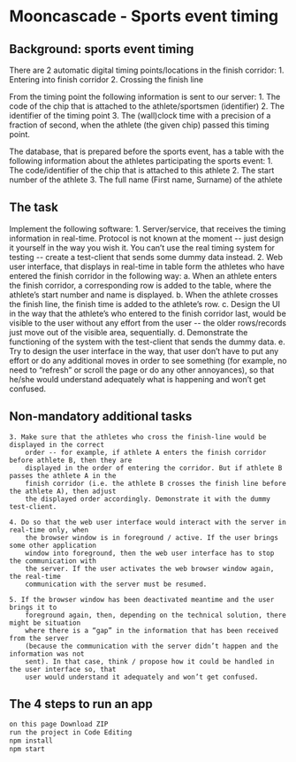 # Mooncascade - Sports event timing  

## Background: sports event timing
There are 2 automatic digital timing points/locations in the finish corridor:
    1. Entering into finish corridor
    2. Crossing the finish line

From the timing point the following information is sent to our server:
    1. The code of the chip that is attached to the athlete/sportsmen (identifier)
    2. The identifier of the timing point
    3. The (wall)clock time with a precision of a fraction of second, when the athlete (the given
chip) passed this timing point.

The database, that is prepared before the sports event, has a table with the following information
about the athletes participating the sports event:
    1. The code/identifier of the chip that is attached to this athlete
    2. The start number of the athlete
    3. The full name (First name, Surname) of the athlete

## The task
Implement the following software:
    1. Server/service, that receives the timing information in real-time. Protocol is not known at the
        moment -- just design it yourself in the way you wish it. You can’t use the real timing system
        for testing -- create a test-client that sends some dummy data instead.
    2. Web user interface, that displays in real-time in table form the athletes who have entered the
    finish corridor in the following way:
        a. When an athlete enters the finish corridor, a corresponding row is added to the table,
        where the athlete’s start number and name is displayed.
        b. When the athlete crosses the finish line, the finish time is added to the athlete’s row.
        c. Design the UI in the way that the athlete’s who entered to the finish corridor last,
        would be visible to the user without any effort from the user -- the older rows/records
        just move out of the visible area, sequentially.
        d. Demonstrate the functioning of the system with the test-client that sends the dummy
        data.
        e. Try to design the user interface in the way, that user don’t have to put any effort or do
        any additional moves in order to see something (for example, no need to “refresh” or
        scroll the page or do any other annoyances), so that he/she would understand
        adequately what is happening and won’t get confused.

## Non-mandatory additional tasks
    3. Make sure that the athletes who cross the finish-line would be displayed in the correct
        order -- for example, if athlete A enters the finish corridor before athlete B, then they are
        displayed in the order of entering the corridor. But if athlete B passes the athlete A in the
        finish corridor (i.e. the athlete B crosses the finish line before the athlete A), then adjust
        the displayed order accordingly. Demonstrate it with the dummy test-client.

    4. Do so that the web user interface would interact with the server in real-time only, when
        the browser window is in foreground / active. If the user brings some other application
        window into foreground, then the web user interface has to stop the communication with
        the server. If the user activates the web browser window again, the real-time
        communication with the server must be resumed.

    5. If the browser window has been deactivated meantime and the user brings it to
        foreground again, then, depending on the technical solution, there might be situation
        where there is a “gap” in the information that has been received from the server
        (because the communication with the server didn’t happen and the information was not
        sent). In that case, think / propose how it could be handled in the user interface so, that
        user would understand it adequately and won’t get confused.

## The 4 steps to run an app

```sh
on this page Download ZIP
run the project in Code Editing
npm install
npm start
```
